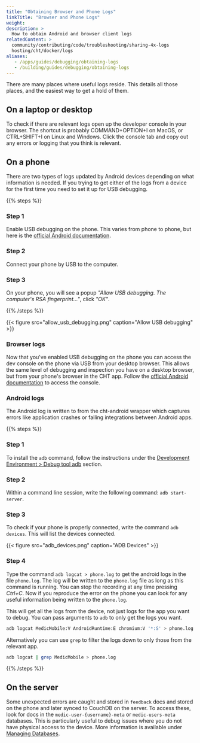 ```yaml
---
title: "Obtaining Browser and Phone Logs"
linkTitle: "Browser and Phone Logs"
weight:
description: >
  How to obtain Android and browser client logs
relatedContent: >
  community/contributing/code/troubleshooting/sharing-4x-logs
  hosting/cht/docker/logs
aliases:
   - /apps/guides/debugging/obtaining-logs
   - /building/guides/debugging/obtaining-logs
---
```


There are many places where useful logs reside. This details all those places, and the easiest way to get a hold of them.

## On a laptop or desktop

To check if there are relevant logs open up the developer console in your browser. The shortcut is probably COMMAND+OPTION+I on MacOS, or CTRL+SHIFT+I on Linux and Windows. Click the console tab and copy out any errors or logging that you think is relevant.

## On a phone

There are two types of logs updated by Android devices depending on what information is needed. If you trying to get either of the logs from a device for the first time you need to set it up for USB debugging.

{{% steps %}}

### Step 1

Enable USB debugging on the phone. This varies from phone to phone, but here is the [official Android documentation](https://developer.android.com/studio/debug/dev-options#enable).

### Step 2

Connect your phone by USB to the computer.

### Step 3

On your phone, you will see a popup _"Allow USB debugging. The computer's RSA fingerprint..."_, click _"OK"_.

{{% /steps %}}

{{< figure src="allow_usb_debugging.png" caption="Allow USB debugging" >}}

### Browser logs

Now that you've enabled USB debugging on the phone you can access the dev console on the phone via USB from your desktop browser. This allows the same level of debugging and inspection you have on a desktop browser, but from your phone's browser in the CHT app. Follow the [official Android documentation](https://developer.chrome.com/docs/devtools/remote-debugging/webviews/#open_a_webview_in_devtools) to access the console.

### Android logs

The Android log is written to from the cht-android wrapper which captures errors like application crashes or failing integrations between Android apps.

{{% steps %}}

### Step 1

To install the `adb` command, follow the instructions under the [Development Environment > Debug tool adb](/community/contributing/code/android/development-setup#debug-tool-adb) section.

### Step 2

Within a command line session, write the following command: `adb start-server`.

### Step 3

To check if your phone is properly connected, write the command `adb devices`. This will list the devices connected.

{{< figure src="adb_devices.png" caption="ADB Devices" >}}

### Step 4

Type the command `adb logcat > phone.log` to get the android logs in the file `phone.log`. The log will be written to the `phone.log` file as long as this command is running. You can stop the recording at any time pressing _Ctrl+C_. Now if you reproduce the error on the phone you can look for any useful information being written to the `phone.log`.

This will get all the logs from the device, not just logs for the app you want to debug. You can pass arguments to `adb` to only get the logs you want.

```sh
adb logcat MedicMobile:V AndroidRuntime:E chromium:V '*:S' > phone.log
```

Alternatively you can use `grep` to filter the logs down to only those from the relevant app.

```sh
adb logcat | grep MedicMobile > phone.log
```

{{% /steps %}}

## On the server

Some unexpected errors are caught and stored in `feedback` docs and stored on the phone and later synced to CouchDB on the server. To access these, look for docs in the `medic-user-{username}-meta` or `medic-users-meta` databases. This is particularly useful to debug issues where you do not have physical access to the device. More information is available under [Managing Databases](/technical-overview/data).
